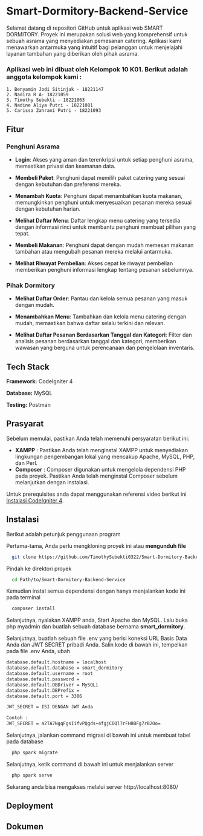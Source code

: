 # Smart-Dormitory-Backend-Service

Selamat datang di repositori GitHub untuk aplikasi web SMART DORMITORY. Proyek ini merupakan solusi web yang komprehensif untuk sebuah asrama yang menyediakan pemesanan catering. Aplikasi kami menawarkan antarmuka yang intuitif bagi pelanggan untuk menjelajahi layanan tambahan yang diberikan oleh pihak asrama.

### Aplikasi web ini dibuat oleh Kelompok 10 K01. Berikut adalah anggota kelompok kami :

```
1. Benyamin Jodi Sitinjak - 18221147
2. Nadira R A- 18221059
3. Timothy Subekti - 18221063
4. Nadine Aliya Putri - 18221081
5. Carissa Zahrani Putri - 18221093
```

## Fitur

### Penghuni Asrama

- **Login**: Akses yang aman dan terenkripsi untuk setiap penghuni asrama, memastikan privasi dan keamanan data.

- **Membeli Paket**: Penghuni dapat memilih paket catering yang sesuai dengan kebutuhan dan preferensi mereka.

- **Menambah Kuota**: Penghuni dapat menambahkan kuota makanan, memungkinkan penghuni untuk menyesuaikan pesanan mereka sesuai dengan kebutuhan harian.

- **Melihat Daftar Menu**: Daftar lengkap menu catering yang tersedia dengan informasi rinci untuk membantu penghuni membuat pilihan yang tepat.

- **Membeli Makanan**: Penghuni dapat dengan mudah memesan makanan tambahan atau mengubah pesanan mereka melalui antarmuka.

- **Melihat Riwayat Pembelian**: Akses cepat ke riwayat pembelian memberikan penghuni informasi lengkap tentang pesanan sebelumnya.

### Pihak Dormitory

- **Melihat Daftar Order**: Pantau dan kelola semua pesanan yang masuk dengan mudah.

- **Menambahkan Menu**: Tambahkan dan kelola menu catering dengan mudah, memastikan bahwa daftar selalu terkini dan relevan.

- **Melihat Daftar Pesanan Berdasarkan Tanggal dan Kategori**: Filter dan analisis pesanan berdasarkan tanggal dan kategori, memberikan wawasan yang berguna untuk perencanaan dan pengelolaan inventaris.

## Tech Stack

**Framework:** CodeIgniter 4

**Database:** MySQL

**Testing:** Postman

## Prasyarat

Sebelum memulai, pastikan Anda telah memenuhi persyaratan berikut ini:

- **XAMPP** : Pastikan Anda telah menginstal XAMPP untuk menyediakan lingkungan pengembangan lokal yang mencakup Apache, MySQL, PHP, dan Perl.
- **Composer** : Composer digunakan untuk mengelola dependensi PHP pada proyek. Pastikan Anda telah menginstal Composer sebelum melanjutkan dengan instalasi.

Untuk prerequisites anda dapat menggunakan referensi video berikut ini [Instalasi CodeIgniter 4](https://youtu.be/UhpzEne6omo?si=RTYhK_HoLrGbvm8f).

## Instalasi

Berikut adalah petunjuk penggunaan program

Pertama-tama, Anda perlu mengkloning proyek ini atau **mengunduh file**

```bash
  git clone https://github.com/TimothySubekti0322/Smart-Dormitory-Backend-Service.git
```

Pindah ke direktori proyek

```bash
  cd Path/to/Smart-Dormitory-Backend-Service
```

Kemudian instal semua dependensi dengan hanya menjalankan kode ini pada terminal

```bash
  composer install
```

Selanjutnya, nyalakan XAMPP anda, Start Apache dan MySQL. Lalu buka php myadmin dan buatlah sebuah database bernama **smart_dormitory**.

Selanjutnya, buatlah sebuah file .env yang berisi koneksi URL Basis Data Anda dan JWT SECRET pribadi Anda. Salin kode di bawah ini, tempelkan pada file .env Anda, ubah

```bash
database.default.hostname = localhost
database.default.database = smart_dormitory
database.default.username = root
database.default.password =
database.default.DBDriver = MySQLi
database.default.DBPrefix =
database.default.port = 3306

JWT_SECRET = ISI DENGAN JWT Anda

Contoh :
JWT_SECRET = a2TA7NgqFgsIifvPQgds+4fgjCOQl7rFH8BFg7rB2Oo=
```

Selanjutnya, jalankan command migrasi di bawah ini untuk membuat tabel pada database

```bash
  php spark migrate
```

Selanjutnya, ketik command di bawah ini untuk menjalankan server

```bash
  php spark serve
```

Sekarang anda bisa mengakses melalui server http://localhost:8080/

## Deployment

## Dokumen
